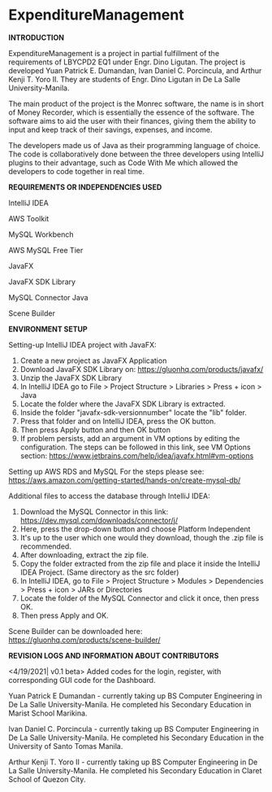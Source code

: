 # ExpenditureManagement


**INTRODUCTION**

ExpenditureManagement is a project in partial fulfillment of the requirements of LBYCPD2 EQ1 under Engr. Dino Ligutan. The project is developed Yuan Patrick E. Dumandan, Ivan Daniel C. Porcincula, and Arthur Kenji T. Yoro II. They are students of Engr. Dino Ligutan in De La Salle University-Manila.

The main product of the project is the Monrec software, the name is in short of Money Recorder, which is essentially the essence of the software. The software aims to aid the user with their finances, giving them the ability to input and keep track of their savings, expenses, and income.

The developers made us of Java as their programming language of choice. The code is collaboratively done between the three developers using IntelliJ plugins to their advantage, such as Code With Me which allowed the developers to code together in real time.


**REQUIREMENTS OR INDEPENDENCIES USED**

IntelliJ IDEA

AWS Toolkit

MySQL Workbench

AWS MySQL Free Tier

JavaFX

JavaFX SDK Library

MySQL Connector Java

Scene Builder


**ENVIRONMENT SETUP**

Setting-up IntelliJ IDEA project with JavaFX:
1. Create a new project as JavaFX Application
2. Download JavaFX SDK Library on: https://gluonhq.com/products/javafx/
3. Unzip the JavaFX SDK Library
4. In IntelliJ IDEA go to File > Project Structure > Libraries > Press + icon > Java
5. Locate the folder where the JavaFX SDK Library is extracted. 
6. Inside the folder "javafx-sdk-versionnumber" locate the "lib" folder.
7. Press that folder and on IntelliJ IDEA, press the OK button.
8. Then press Apply button and then OK button
9. If problem persists, add an argument in VM options by editing the configuration. The steps can be followed in this link, see VM Options section: https://www.jetbrains.com/help/idea/javafx.html#vm-options

Setting up AWS RDS and MySQL
For the steps please see: https://aws.amazon.com/getting-started/hands-on/create-mysql-db/

Additional files to access the database through IntelliJ IDEA:
1. Download the MySQL Connector in this link: https://dev.mysql.com/downloads/connector/j/
2. Here, press the drop-down button and choose Platform Independent
3. It's up to the user which one would they download, though the .zip file is recommended.
4. After downloading, extract the zip file.
5. Copy the folder extracted from the zip file and place it inside the IntelliJ IDEA Project. (Same directory as the src folder)
6. In IntelliJ IDEA, go to File > Project Structure > Modules > Dependencies > Press + icon > JARs or Directories
7. Locate the folder of the MySQL Connector and click it once, then press OK.
8. Then press Apply and OK.

Scene Builder can be downloaded here: https://gluonhq.com/products/scene-builder/

**REVISION LOGS AND INFORMATION ABOUT CONTRIBUTORS**


<4/19/2021| v0.1 beta> Added codes for the login, register, with corresponding GUI code for the Dashboard.

Yuan Patrick E Dumandan - currently taking up BS Computer Engineering in De La Salle University-Manila. He completed his Secondary Education in Marist School Marikina.

Ivan Daniel C. Porcincula - currently taking up BS Computer Engineering in De La Salle University-Manila. He completed his Secondary Education in the University of Santo Tomas Manila.

Arthur Kenji T. Yoro II - currently taking up BS Computer Engineering in De La Salle University-Manila. He completed his Secondary Education in Claret School of Quezon City.
